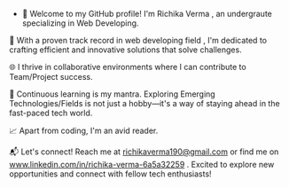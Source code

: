 - 👋 Welcome to my GitHub profile! I'm Richika Verma , an undergraute specializing in Web Developing. 

🚀 With a proven track record in web developing field , I'm dedicated to crafting efficient and innovative solutions that solve challenges.

🌐 I thrive in collaborative environments where I can contribute to Team/Project success. 

🌱 Continuous learning is my mantra. Exploring Emerging Technologies/Fields is not just a hobby—it's a way of staying ahead in the fast-paced tech world.

📈 Apart from coding, I'm an avid reader.

📬 Let's connect! Reach me at richikaverma190@gmail.com or find me on www.linkedin.com/in/richika-verma-6a5a32259 . Excited to explore new opportunities and connect with fellow tech enthusiasts!


<!---
richikaverma/richikaverma is a ✨ special ✨ repository because its `README.md` (this file) appears on your GitHub profile.
You can click the Preview link to take a look at your changes.
--->
